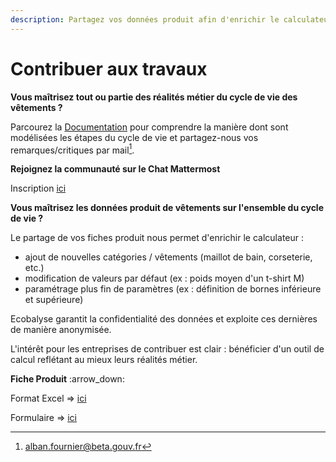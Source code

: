 ```yaml
---
description: Partagez vos données produit afin d'enrichir le calculateur
---
```


# Contribuer aux travaux

**Vous maîtrisez tout ou partie des réalités métier du cycle de vie des vêtements ?**&#x20;

Parcourez la [Documentation](https://fabrique-numerique.gitbook.io/ecobalyse/textile/etapes-du-cycle-de-vie) pour comprendre la manière dont sont modélisées les étapes du cycle de vie et partagez-nous vos remarques/critiques par mail[^1].&#x20;



**Rejoignez la communauté sur le Chat Mattermost** &#x20;

Inscription [ici](https://chat.ecobalyse.fr/signup\_user\_complete/?id=6tg75aob1fnu5yhxothk4n75bc\&md=link\&sbr=sa)



**Vous maîtrisez les données produit de vêtements sur l'ensemble du cycle de vie ?**&#x20;

Le partage de vos fiches produit nous permet d'enrichir le calculateur : &#x20;

* ajout de nouvelles catégories / vêtements (maillot de bain, corseterie, etc.)
* modification de valeurs par défaut (ex : poids moyen d'un t-shirt M)
* paramétrage plus fin de paramètres (ex : définition de bornes inférieure et supérieure)

Ecobalyse garantit la confidentialité des données et exploite ces dernières de manière anonymisée.&#x20;

L'intérêt pour les entreprises de contribuer est clair : bénéficier d'un outil de calcul reflétant au mieux leurs réalités métier.&#x20;

**Fiche Produit**  :arrow\_down:

Format Excel => [ici](https://docs.google.com/spreadsheets/d/1rplAhGN8aFDeRiCHThD2Ze2WgT6HI3WKUI8AwSE2wUc/edit?usp=sharing)

Formulaire => [ici](https://docs.google.com/forms/d/e/1FAIpQLSdDRtYxx4tBE4bDD2d8t-h33IOTh1FlDjxd6gGS7dRJWyH-gg/viewform)

[^1]: alban.fournier@beta.gouv.fr
